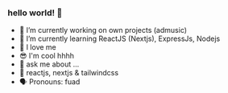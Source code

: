 ### hello world! 👋 
  
- 🔭 I’m currently working on own projects (admusic) 
- 🌱 I’m currently learning ReactJS (Nextjs), ExpressJs, Nodejs 
- 🙌 I love me 
- 😎 I'm cool hhhh 
- 💬 ask me about ... 
- 💯 reactjs, nextjs & tailwindcss 
- 🗣 Pronouns: fuad 
<!-- 
**fsholehan/fsholehan** is a ✨ _special_ ✨ repository because its `README.md` (this file) appears on your GitHub profile.

Here are some ideas to get you started:

- 🔭 I’m currently working on own projects
- 🌱 I’m currently learning ReactJS
- 👯 I’m looking to collaborate on ...
- 🤔 I’m looking for help with ...
- 💬 Ask me about ...
- 📫 How to reach me: ...
- 😄 Pronouns: ...
- ⚡ Fun fact: ...
-->
